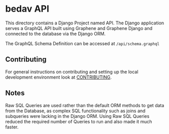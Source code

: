 # bedav API

This directory contains a Django Project named API. The Django application serves a GraphQL API built using Graphene and Graphene Django and connected to the database via the Django ORM.

The GraphQL Schema Definition can be accessed at `/api/schema.graphql`

## Contributing

For general instructions on contributing and setting up the local development environment look at [CONTRIBUTING](../CONTRIBUTING.md).

## Notes

Raw SQL Queries are used rather than the default ORM methods to get data from the Database, as complex SQL functionality such as joins and subqueries were lacking in the Django ORM. Using Raw SQL Queries reduced the required number of Queries to run and also made it much faster.
